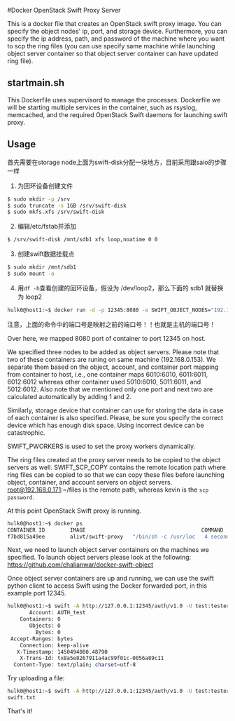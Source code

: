#Docker OpenStack Swift Proxy Server

This is a docker file that creates an OpenStack swift proxy image. You can
specify the object nodes' ip, port, and storage device. Furthermore, you can
specify the ip address, path, and password of the machine where you want to scp
the ring files (you can use specify same machine while launching object server
container so that object server container can have updated ring file).


## startmain.sh

This Dockerfile uses supervisord to manage the processes.
Dockerfile we will be starting multiple services in the container, such as
rsyslog, memcached, and the required OpenStack Swift daemons for launching
swift proxy.


## Usage

首先需要在storage node上面为swift-disk分配一块地方，目前采用跟saio的步骤一样

1. 为回环设备创建文件
```bash
$ sudo mkdir -p /srv
$ sudo truncate -s 1GB /srv/swift-disk
$ sudo mkfs.xfs /srv/swift-disk
```

2. 编辑/etc/fstab并添加

```bash
$ /srv/swift-disk /mnt/sdb1 xfs loop,noatime 0 0
```

3. 创建swift数据挂载点

```bash
$ sudo mkdir /mnt/sdb1
$ sudo mount -a
```

4. 用```df -h```查看创建的回环设备，假设为 /dev/loop2，那么下面的 sdb1 就替换为 loop2

```bash
hulk0@host1:~$ docker run -d -p 12345:8080 -e SWIFT_OBJECT_NODES="192.168.0.153:6010:sdb1;192.168.0.153:5010:sdd1;192.168.0.154:6010:sdb1" -e SWIFT_PWORKERS=64  -e SWIFT_SCP_COPY=root@192.168.0.171:~/files:kevin -t alivt/swift-proxy
```

注意，上面的命令中的端口号是映射之前的端口号！！也就是主机的端口号！

Over here, we mapped 8080 port of container to port 12345 on host. 


We specified three nodes to be added as object servers. Please note that two of these containers are runing
on same machine (192.168.0.153). We separate them based on the object, account, and container port mapping
from container to host, i.e., one container maps 6010:6010, 6011:6011, 6012:6012 whereas other
container used 5010:6010, 5011:6011, and 5012:6012. Also note that we mentioned only one port and next
two are calculated automatically by adding 1 and 2. 


Similarly, storage device that container
can use for storing the data in case of each container is also specified. Please, be sure you specify
the correct device which has enough disk space. Using incorrect device can be catastrophic.


SWIFT_PWORKERS is used to set the proxy workers dynamically.

The ring files created at the proxy server needs to be copied to the object servers as well. SWIFT_SCP_COPY
contains the remote location path where ring files can be copied to so that we
can copy these files before launching object, container, and account servers on object servers. root@192.168.0.171:~/files is the remote path, whereas kevin is the `scp password`.

At this point OpenStack Swift proxy is running.


```bash
hulk0@host1:~$ docker ps
CONTAINER ID        IMAGE                                     COMMAND                CREATED             STATUS              PORTS                     NAMES
f7bd815a49ee        alivt/swift-proxy   "/bin/sh -c /usr/loc   4 seconds ago       Up 2 seconds        0.0.0.0:12345->8080/tcp   kickass_bohr
```

Next, we need to launch object server containers on the machines we specified. To launch object servers please look at the following:
https://github.com/chalianwar/docker-swift-object


Once object server containers are up and running, we can use the swift python client to access Swift using the Docker forwarded port, in this example port 12345.

```bash
hulk0@host1:~$ swift -A http://127.0.0.1:12345/auth/v1.0 -U test:tester -K testing stat
       Account: AUTH_test
    Containers: 0
       Objects: 0
         Bytes: 0
 Accept-Ranges: bytes
    Connection: keep-alive
   X-Timestamp: 1450494080.48790
    X-Trans-Id: tx8a5e8267911a4ac99f01c-0056a89c11
  Content-Type: text/plain; charset=utf-8
```

Try uploading a file:

```bash
hulk0@host1:~$ swift -A http://127.0.0.1:12345/auth/v1.0 -U test:tester -K testing upload swift swift.txt
swift.txt
```

That's it!
